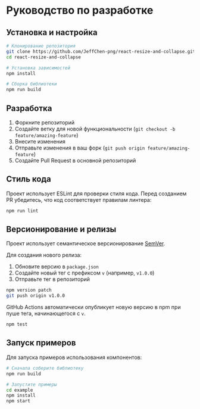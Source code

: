 # Руководство по разработке

## Установка и настройка

```bash
# Клонирование репозитория
git clone https://github.com/JeffChen-png/react-resize-and-collapse.git
cd react-resize-and-collapse

# Установка зависимостей
npm install

# Сборка библиотеки
npm run build
```

## Разработка

1. Форкните репозиторий
2. Создайте ветку для новой функциональности (`git checkout -b feature/amazing-feature`)
3. Внесите изменения
4. Отправьте изменения в ваш форк (`git push origin feature/amazing-feature`)
5. Создайте Pull Request в основной репозиторий

## Стиль кода

Проект использует ESLint для проверки стиля кода. Перед созданием PR убедитесь, что код соответствует правилам линтера:

```bash
npm run lint
```

## Версионирование и релизы

Проект использует семантическое версионирование [SemVer](https://semver.org/).

Для создания нового релиза:

1. Обновите версию в `package.json`
2. Создайте новый тег с префиксом `v` (например, `v1.0.0`)
3. Отправьте тег в репозиторий

```bash
npm version patch
git push origin v1.0.0
```

GitHub Actions автоматически опубликует новую версию в npm при пуше тега, начинающегося с `v`.


```bash
npm test
```

## Запуск примеров

Для запуска примеров использования компонентов:

```bash
# Сначала соберите библиотеку
npm run build

# Запустите примеры
cd example
npm install
npm start
